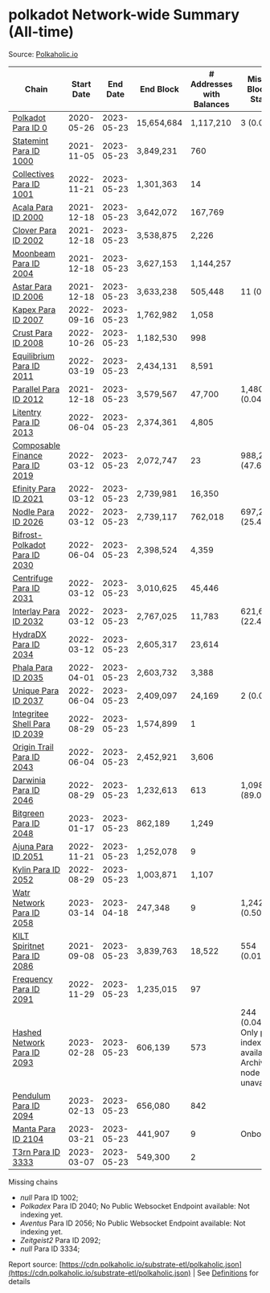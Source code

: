 # polkadot Network-wide Summary (All-time)

Source: [Polkaholic.io](https://polkaholic.io)


| Chain            | Start Date | End Date | End Block | # Addresses with Balances | Missing Blocks / Status |
| ---------------- | ---------- | ---------| --------- | ------------------------- | ----------------------- |
| [Polkadot Para ID 0](/polkadot/0-polkadot) | 2020-05-26 | 2023-05-23 | 15,654,684 |  1,117,210 | 3 (0.00%)  |
| [Statemint Para ID 1000](/polkadot/1000-statemint) | 2021-11-05 | 2023-05-23 | 3,849,231 |  760 |    |
| [Collectives Para ID 1001](/polkadot/1001-collectives) | 2022-11-21 | 2023-05-23 | 1,301,363 |  14 |    |
| [Acala Para ID 2000](/polkadot/2000-acala) | 2021-12-18 | 2023-05-23 | 3,642,072 |  167,769 |    |
| [Clover Para ID 2002](/polkadot/2002-clover) | 2021-12-18 | 2023-05-23 | 3,538,875 |  2,226 |    |
| [Moonbeam Para ID 2004](/polkadot/2004-moonbeam) | 2021-12-18 | 2023-05-23 | 3,627,153 |  1,144,257 |    |
| [Astar Para ID 2006](/polkadot/2006-astar) | 2021-12-18 | 2023-05-23 | 3,633,238 |  505,448 | 11 (0.00%)  |
| [Kapex Para ID 2007](/polkadot/2007-kapex) | 2022-09-16 | 2023-05-23 | 1,762,982 |  1,058 |    |
| [Crust Para ID 2008](/polkadot/2008-crust) | 2022-10-26 | 2023-05-23 | 1,182,530 |  998 |    |
| [Equilibrium Para ID 2011](/polkadot/2011-equilibrium) | 2022-03-19 | 2023-05-23 | 2,434,131 |  8,591 |    |
| [Parallel Para ID 2012](/polkadot/2012-parallel) | 2021-12-18 | 2023-05-23 | 3,579,567 |  47,700 | 1,480 (0.04%)  |
| [Litentry Para ID 2013](/polkadot/2013-litentry) | 2022-06-04 | 2023-05-23 | 2,374,361 |  4,805 |    |
| [Composable Finance Para ID 2019](/polkadot/2019-composable) | 2022-03-12 | 2023-05-23 | 2,072,747 |  23 | 988,228 (47.68%)  |
| [Efinity Para ID 2021](/polkadot/2021-efinity) | 2022-03-12 | 2023-05-23 | 2,739,981 |  16,350 |    |
| [Nodle Para ID 2026](/polkadot/2026-nodle) | 2022-03-12 | 2023-05-23 | 2,739,117 |  762,018 | 697,249 (25.46%)  |
| [Bifrost-Polkadot Para ID 2030](/polkadot/2030-bifrost-dot) | 2022-06-04 | 2023-05-23 | 2,398,524 |  4,359 |    |
| [Centrifuge Para ID 2031](/polkadot/2031-centrifuge) | 2022-03-12 | 2023-05-23 | 3,010,625 |  45,446 |    |
| [Interlay Para ID 2032](/polkadot/2032-interlay) | 2022-03-12 | 2023-05-23 | 2,767,025 |  11,783 | 621,626 (22.47%)  |
| [HydraDX Para ID 2034](/polkadot/2034-hydradx) | 2022-03-12 | 2023-05-23 | 2,605,317 |  23,614 |    |
| [Phala Para ID 2035](/polkadot/2035-phala) | 2022-04-01 | 2023-05-23 | 2,603,732 |  3,388 |    |
| [Unique Para ID 2037](/polkadot/2037-unique) | 2022-06-04 | 2023-05-23 | 2,409,097 |  24,169 | 2 (0.00%)  |
| [Integritee Shell Para ID 2039](/polkadot/2039-integritee-shell) | 2022-08-29 | 2023-05-23 | 1,574,899 |  1 |    |
| [Origin Trail Para ID 2043](/polkadot/2043-origintrail) | 2022-06-04 | 2023-05-23 | 2,452,921 |  3,606 |    |
| [Darwinia Para ID 2046](/polkadot/2046-darwinia) | 2022-08-29 | 2023-05-23 | 1,232,613 |  613 | 1,098,047 (89.08%)  |
| [Bitgreen Para ID 2048](/polkadot/2048-bitgreen) | 2023-01-17 | 2023-05-23 | 862,189 |  1,249 |    |
| [Ajuna Para ID 2051](/polkadot/2051-ajuna) | 2022-11-21 | 2023-05-23 | 1,252,078 |  9 |    |
| [Kylin Para ID 2052](/polkadot/2052-kylin) | 2022-08-29 | 2023-05-23 | 1,003,871 |  1,107 |    |
| [Watr Network Para ID 2058](/polkadot/2058-watr) | 2023-03-14 | 2023-04-18 | 247,348 |  9 | 1,242 (0.50%)  |
| [KILT Spiritnet Para ID 2086](/polkadot/2086-kilt) | 2021-09-08 | 2023-05-23 | 3,839,763 |  18,522 | 554 (0.01%)  |
| [Frequency Para ID 2091](/polkadot/2091-frequency) | 2022-11-29 | 2023-05-23 | 1,235,015 |  97 |    |
| [Hashed Network Para ID 2093](/polkadot/2093-hashed) | 2023-02-28 | 2023-05-23 | 606,139 |  573 | 244 (0.04%) Only partial index available: Archive node unavailable |
| [Pendulum Para ID 2094](/polkadot/2094-pendulum) | 2023-02-13 | 2023-05-23 | 656,080 |  842 |    |
| [Manta Para ID 2104](/polkadot/2104-manta) | 2023-03-21 | 2023-05-23 | 441,907 |  9 |   Onboarding |
| [T3rn Para ID 3333](/polkadot/3333-t3rn) | 2023-03-07 | 2023-05-23 | 549,300 |  2 |    |

Missing chains


* *null* Para ID 1002; 
* *Polkadex* Para ID 2040; No Public Websocket Endpoint available: Not indexing yet.
* *Aventus* Para ID 2056; No Public Websocket Endpoint available: Not indexing yet.
* *Zeitgeist2* Para ID 2092; 
* *null* Para ID 3334; 

Report source: [https://cdn.polkaholic.io/substrate-etl/polkaholic.json](https://cdn.polkaholic.io/substrate-etl/polkaholic.json) | See [Definitions](/DEFINITIONS.md) for details
